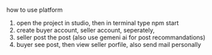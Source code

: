 how to use platform

1. open the project in studio, then in terminal type npm start
2. create buyer account, seller account, seperately, 
3. seller post the post (also use gemeni ai for post recommandations)
4. buyer see post, then view seller porfile, also send mail personally